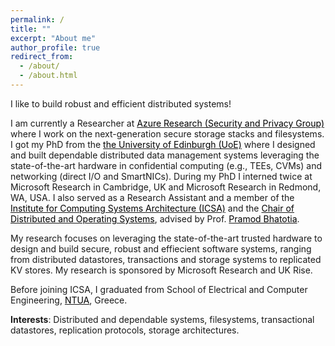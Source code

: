 ```yaml
---
permalink: /
title: ""
excerpt: "About me"
author_profile: true
redirect_from: 
  - /about/
  - /about.html
--- 
```


I like to build robust and efficient distributed systems!

I am currently a Researcher at [<span style="color:black">Azure Research (Security and Privacy Group)</span>](https://www.microsoft.com/en-us/research/group/azure-security-privacy/) where I work on the next-generation secure storage stacks and filesystems. I got my PhD from the [<span style="color:black">the University of Edinburgh (UoE)</span>](https://www.ed.ac.uk/) where I designed and built dependable distributed data management systems leveraging the state-of-the-art hardware in confidential computing (e.g., TEEs, CVMs) and networking (direct I/O and SmartNICs). During my PhD I interned twice at Microsoft Research in Cambridge, UK and Microsoft Research in Redmond, WA, USA. I also served as a Research Assistant and a member of the [<span style="color:black">Institute for Computing Systems Architecture (ICSA)</span>](http://web.inf.ed.ac.uk/icsa) and the [<span style="color:black"> Chair of Distributed and Operating Systems</span>](https://dse.in.tum.de/team/), advised by Prof. [<span style="color:black">Pramod Bhatotia</span>](http://homepages.inf.ed.ac.uk/pbhatoti/). 

My research focuses on leveraging the state-of-the-art trusted hardware to design and build secure, robust and effiecient software systems, ranging from distributed datastores, transactions and storage systems to replicated KV stores. My research is sponsored by Microsoft Research and UK Rise.

Before joining ICSA, I graduated from School of Electrical and Computer Engineering, [<span style="color:black">NTUA</span>](https://www.ntua.gr/en/), Greece.

**Interests**: Distributed and dependable systems, filesystems, transactional datastores, replication protocols, storage architectures.
